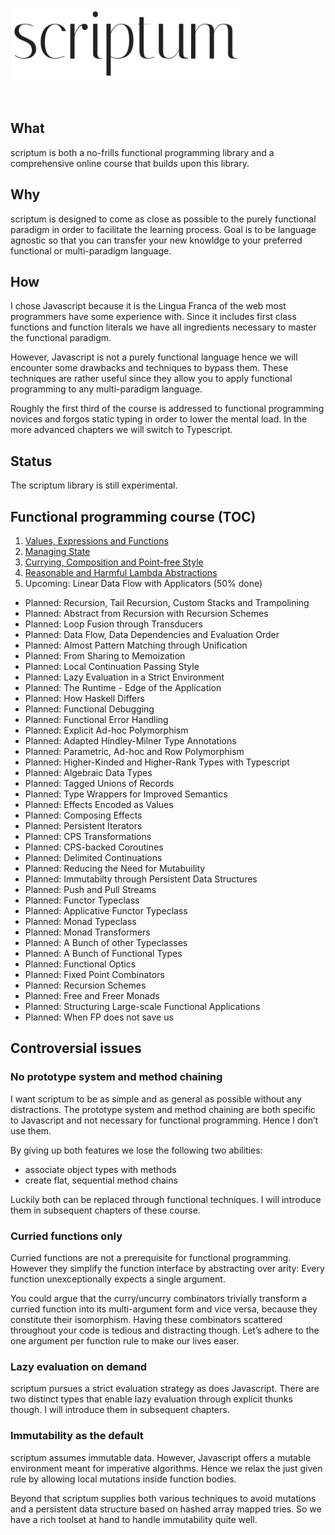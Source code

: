 <img src="./logo.png" width="366" height="114" alt="scriptum"><br><br><br>

## What

scriptum is both a no-frills functional programming library and a comprehensive online course that builds upon this library.

## Why

scriptum is designed to come as close as possible to the purely functional paradigm in order to facilitate the learning process. Goal is to be language agnostic so that you can transfer your new knowldge to your preferred functional or multi-paradigm language. 

## How

I chose Javascript because it is the Lingua Franca of the web most programmers have some experience with. Since it includes first class functions and function literals we have all ingredients necessary to master the functional paradigm.

However, Javascript is not a purely functional language hence we will encounter some drawbacks and techniques to bypass them. These techniques are rather useful since they allow you to apply functional programming to any multi-paradigm language.

Roughly the first third of the course is addressed to functional programming novices and forgos static typing in order to lower the mental load. In the more advanced chapters we will switch to Typescript.

## Status

The scriptum library is still experimental.

## Functional programming course (TOC)

1. [Values, Expressions and Functions](https://github.com/kongware/scriptum/blob/master/ch-1.md)
2. [Managing State](https://github.com/kongware/scriptum/blob/master/ch-2.md)
3. [Currying, Composition and Point-free Style](https://github.com/kongware/scriptum/blob/master/ch-3.md) <br/>
4. [Reasonable and Harmful Lambda Abstractions](https://github.com/kongware/scriptum/blob/master/ch-4.md)</br>
5. Upcoming: Linear Data Flow with Applicators (50% done)<br/>

* Planned: Recursion, Tail Recursion, Custom Stacks and Trampolining <br/>
* Planned: Abstract from Recursion with Recursion Schemes <br/>
* Planned: Loop Fusion through Transducers <br/>
* Planned: Data Flow, Data Dependencies and Evaluation Order <br/>
* Planned: Almost Pattern Matching through Unification <br/>
* Planned: From Sharing to Memoization <br/>
* Planned: Local Continuation Passing Style <br/>
* Planned: Lazy Evaluation in a Strict Environment <br/>
* Planned: The Runtime - Edge of the Application <br/>
* Planned: How Haskell Differs <br/>
* Planned: Functional Debugging <br/>
* Planned: Functional Error Handling <br/>
* Planned: Explicit Ad-hoc Polymorphism <br/>
* Planned: Adapted Hindley-Milner Type Annotations <br/>
* Planned: Parametric, Ad-hoc and Row Polymorphism <br/>
* Planned: Higher-Kinded and Higher-Rank Types with Typescript <br/>
* Planned: Algebraic Data Types <br/>
* Planned: Tagged Unions of Records <br/>
* Planned: Type Wrappers for Improved Semantics<br/>
* Planned: Effects Encoded as Values <br/>
* Planned: Composing Effects <br/>
* Planned: Persistent Iterators <br/>
* Planned: CPS Transformations <br/>
* Planned: CPS-backed Coroutines <br/>
* Planned: Delimited Continuations <br/>
* Planned: Reducing the Need for Mutabuility <br/>
* Planned: Immutabilty through Persistent Data Structures <br/>
* Planned: Push and Pull Streams <br/>
* Planned: Functor Typeclass <br/>
* Planned: Applicative Functor Typeclass <br/>
* Planned: Monad Typeclass <br/>
* Planned: Monad Transformers <br/>
* Planned: A Bunch of other Typeclasses <br/>
* Planned: A Bunch of Functional Types <br/>
* Planned: Functional Optics <br/>
* Planned: Fixed Point Combinators <br/>
* Planned: Recursion Schemes <br/>
* Planned: Free and Freer Monads <br/>
* Planned: Structuring Large-scale Functional Applications
* Planned: When FP does not save us

## Controversial issues

### No prototype system and method chaining

I want scriptum to be as simple and as general as possible without any distractions. The prototype system and method chaining are both specific to Javascript and not necessary for functional programming. Hence I don’t use them.

By giving up both features we lose the following two abilities:

* associate object types with methods
* create flat, sequential method chains

Luckily both can be replaced through functional techniques. I will introduce them in subsequent chapters of these course.

### Curried functions only

Curried functions are not a prerequisite for functional programming. However they simplify the function interface by abstracting over arity: Every function unexceptionally expects a single argument.

You could argue that the curry/uncurry combinators trivially transform a curried function into its multi-argument form and vice versa, because they constitute their isomorphism. Having these combinators scattered throughout your code is tedious and distracting though. Let’s adhere to the one argument per function rule to make our lives easer.

### Lazy evaluation on demand

scriptum pursues a strict evaluation strategy as does Javascript. There are two distinct types that enable lazy evaluation through explicit thunks though. I will introduce them in subsequent chapters.

### Immutability as the default

scriptum assumes immutable data. However, Javascript offers a mutable environment meant for imperative algorithms. Hence we relax the just given rule by allowing local mutations inside function bodies.

Beyond that scriptum supplies both various techniques to avoid mutations and a persistent data structure based on hashed array mapped tries. So we have a rich toolset at hand to handle immutability quite well.
